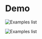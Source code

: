 # Demo
![Examples list](http://dk-exp.com/wp-content/uploads/2014/07/water.gif)

![Examples list](http://dk-exp.com/wp-content/uploads/2014/07/folder.gif)